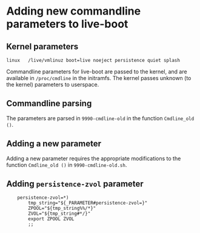 # Adding new commandline parameters to live-boot

## Kernel parameters

```
linux   /live/vmlinuz boot=live noeject persistence quiet splash
```
Commandline parameters for live-boot are passed to the kernel, and are 
available in `/proc/cmdline` in the initramfs. The kernel passes unknown 
(to the kernel) parameters to userspace.

## Commandline parsing
The parameters are parsed in `9990-cmdline-old` in the function
`Cmdline_old ()`.

## Adding a new parameter
Adding a new parameter requires the appropriate modifications to the function
`Cmdline_old ()` in `9990-cmdline-old.sh`.

## Adding `persistence-zvol` parameter

```
    persistence-zvol=*)
        tmp_string="${_PARAMETER#persistence-zvol=}"
        ZPOOL="${tmp_string%%/*}"
        ZVOL="${tmp_string#*/}"
        export ZPOOL ZVOL
        ;;
```

